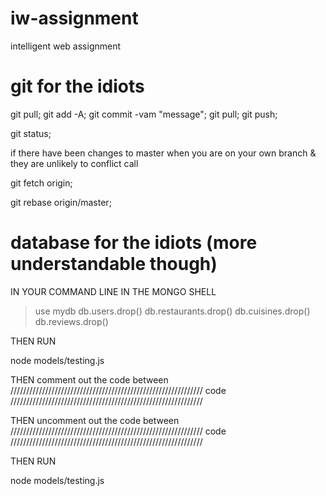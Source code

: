 # iw-assignment
intelligent web assignment

# git for the idiots
git pull;
git add -A;
git commit -vam "message";
git pull;
git push;


git status;


if there have been changes to master when you are on your own branch & they are unlikely to conflict call


git fetch origin;

git rebase origin/master;

# database for the idiots (more understandable though)

IN YOUR COMMAND LINE IN THE MONGO SHELL

> use mydb
> db.users.drop()
> db.restaurants.drop()
> db.cuisines.drop()
> db.reviews.drop()

THEN RUN 

node models/testing.js

THEN comment out the code between 
//\/\/\/\/\/\/\/\/\/\/\/\/\/\/\/\/\/\/\/\/\/\/\/\/\/\/\/\/\/\/\/\/\/\/\/\/\/\/\/\/\/\/\/\/\/\/\/\/\/\/\/\/\/\/\/\/\/\/\/
code
//\/\/\/\/\/\/\/\/\/\/\/\/\/\/\/\/\/\/\/\/\/\/\/\/\/\/\/\/\/\/\/\/\/\/\/\/\/\/\/\/\/\/\/\/\/\/\/\/\/\/\/\/\/\/\/\/\/\/\/

THEN uncomment out the code between
//\/\/\/\/\/\/\/\/\/\/\/\/\/\/\/\/\/\/\/\/\/\/\/\/\/\/\/\/\/\/\/\/\/\/\/\/\/\/\/\/\/\/\/\/\/\/\/\/\/\/\/\/\/\/\/\/\/\/\/
code
//\/\/\/\/\/\/\/\/\/\/\/\/\/\/\/\/\/\/\/\/\/\/\/\/\/\/\/\/\/\/\/\/\/\/\/\/\/\/\/\/\/\/\/\/\/\/\/\/\/\/\/\/\/\/\/\/\/\/\/

THEN RUN 

node models/testing.js

